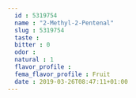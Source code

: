 ```yaml
---
  id : 5319754
  name : "2-Methyl-2-Pentenal"
  slug : 5319754
  taste : 
  bitter : 0
  odor : 
  natural : 1
  flavor_profile : 
  fema_flavor_profile : Fruit
  date : 2019-03-26T08:47:11+01:00
---
```



